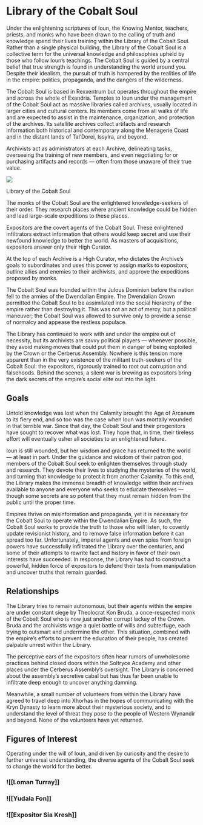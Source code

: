 # Library of the Cobalt Soul

Under the enlightening scriptures of Ioun, the Knowing Mentor, teachers, priests, and monks who have been drawn to the calling of truth and knowledge spend their lives training within the Library of the Cobalt Soul. Rather than a single physical building, the Library of the Cobalt Soul is a collective term for the universal knowledge and philosophies upheld by those who follow Ioun’s teachings. The Cobalt Soul is guided by a central belief that true strength is found in understanding the world around you. Despite their idealism, the pursuit of truth is hampered by the realities of life in the empire: politics, propaganda, and the dangers of the wilderness.

The Cobalt Soul is based in Rexxentrum but operates throughout the empire and across the whole of Exandria. Temples to Ioun under the management of the Cobalt Soul act as massive libraries called archives, usually located in larger cities and cultural centers. Its members come from all walks of life and are expected to assist in the maintenance, organization, and protection of the archives. Its satellite archives collect artifacts and research information both historical and contemporary along the Menagerie Coast and in the distant lands of Tal’Dorei, Issylra, and beyond.

Archivists act as administrators at each Archive, delineating tasks, overseeing the training of new members, and even negotiating for or purchasing artifacts and records — often from those unaware of their true value.

[![](https://media.dndbeyond.com/compendium-images/egtw/yDOyqyOocErRgYJK/02-12.png)](https://media.dndbeyond.com/compendium-images/egtw/yDOyqyOocErRgYJK/02-12.png)

Library of the Cobalt Soul

The monks of the Cobalt Soul are the enlightened knowledge-seekers of their order. They research places where ancient knowledge could be hidden and lead large-scale expeditions to these places.

Expositors are the covert agents of the Cobalt Soul. These enlightened infiltrators extract information that others would keep secret and use their newfound knowledge to better the world. As masters of acquisitions, expositors answer only their High Curator.

At the top of each Archive is a High Curator, who dictates the Archive’s goals to subordinates and uses this power to assign marks to expositors, outline allies and enemies to their archivists, and approve the expeditions proposed by monks.

The Cobalt Soul was founded within the Julous Dominion before the nation fell to the armies of the Dwendalian Empire. The Dwendalian Crown permitted the Cobalt Soul to be assimilated into the social hierarchy of the empire rather than destroying it. This was not an act of mercy, but a political maneuver; the Cobalt Soul was allowed to survive only to provide a sense of normalcy and appease the restless populace.

The Library has continued to work with and under the empire out of necessity, but its archivists are savvy political players — whenever possible, they avoid making moves that could put them in danger of being exploited by the Crown or the Cerberus Assembly. Nowhere is this tension more apparent than in the very existence of the militant truth-seekers of the Cobalt Soul: the expositors, rigorously trained to root out corruption and falsehoods. Behind the scenes, a silent war is brewing as expositors bring the dark secrets of the empire’s social elite out into the light.

## Goals

Untold knowledge was lost when the Calamity brought the Age of Arcanum to its fiery end, and so too was the case when Ioun was mortally wounded in that terrible war. Since that day, the Cobalt Soul and their progenitors have sought to recover what was lost. They hope that, in time, their tireless effort will eventually usher all societies to an enlightened future.

Ioun is still wounded, but her wisdom and grace has returned to the world — at least in part. Under the guidance and wisdom of their patron god, members of the Cobalt Soul seek to enlighten themselves through study and research. They devote their lives to studying the mysteries of the world, and turning that knowledge to protect it from another Calamity. To this end, the Library makes the immense breadth of knowledge within their archives available to anyone and everyone who seeks to educate themselves — though some secrets are so potent that they must remain hidden from the public until the proper time.

Empires thrive on misinformation and propaganda, yet it is necessary for the Cobalt Soul to operate within the Dwendalian Empire. As such, the Cobalt Soul works to provide the truth to those who will listen, to covertly update revisionist history, and to remove false information before it can spread too far. Unfortunately, imperial agents and even spies from foreign powers have successfully infiltrated the Library over the centuries, and some of their attempts to rewrite fact and history in favor of their own interests have succeeded. In response, the Library has had to construct a powerful, hidden force of expositors to defend their texts from manipulation and uncover truths that remain guarded.

## Relationships

The Library tries to remain autonomous, but their agents within the empire are under constant siege by Theolocrat Kon Bruda, a once-respected monk of the Cobalt Soul who is now just another corrupt lackey of the Crown. Bruda and the archivists wage a quiet battle of wills and subterfuge, each trying to outsmart and undermine the other. This situation, combined with the empire’s efforts to prevent the education of their people, has created palpable unrest within the Library.

The perceptive ears of the expositors often hear rumors of unwholesome practices behind closed doors within the Soltryce Academy and other places under the Cerberus Assembly’s oversight. The Library is concerned about the assembly’s secretive cabal but has thus far been unable to infiltrate deep enough to uncover anything damning.

Meanwhile, a small number of volunteers from within the Library have agreed to travel deep into Xhorhas in the hopes of communicating with the Kryn Dynasty to learn more about their mysterious society, and to understand the level of threat they pose to the people of Western Wynandir and beyond. None of the volunteers have yet returned.

## Figures of Interest

Operating under the will of Ioun, and driven by curiosity and the desire to further universal understanding, the diverse agents of the Cobalt Soul seek to change the world for the better.

### ![[Loman Turray]]

### ![[Yudala Fon]]

### ![[Expositor Sia Kresh]]